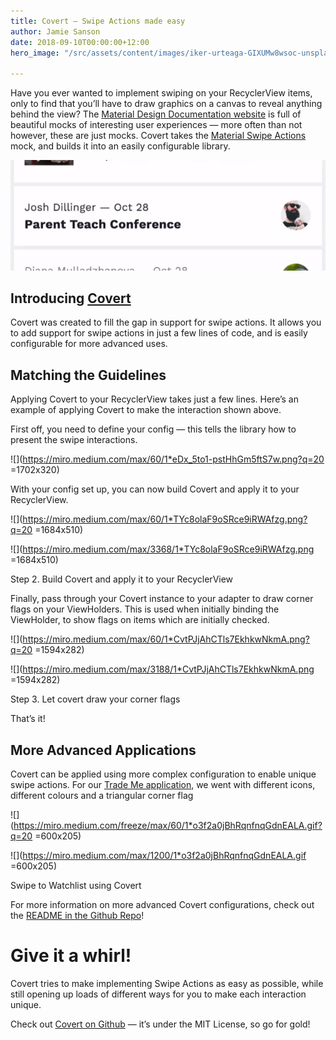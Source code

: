 ```yaml
---
title: Covert — Swipe Actions made easy
author: Jamie Sanson
date: 2018-09-10T00:00:00+12:00
hero_image: "/src/assets/content/images/iker-urteaga-GIXUMw8wsoc-unsplash.jpg"

---
```

Have you ever wanted to implement swiping on your RecyclerView items, only to find that you’ll have to draw graphics on a canvas to reveal anything behind the view? The [Material Design Documentation website](https://material.io/design/) is full of beautiful mocks of interesting user experiences — more often than not however, these are just mocks. Covert takes the [Material Swipe Actions](https://material.io/design/interaction/gestures.html#types-of-gestures) mock, and builds it into an easily configurable library.

![](/src/assets/content/images/covert.gif)

## Introducing [Covert](https://github.com/TradeMe/Covert)

Covert was created to fill the gap in support for swipe actions. It allows you to add support for swipe actions in just a few lines of code, and is easily configurable for more advanced uses.

## Matching the Guidelines

Applying Covert to your RecyclerView takes just a few lines. Here’s an example of applying Covert to make the interaction shown above.

First off, you need to define your config — this tells the library how to present the swipe interactions.

![](https://miro.medium.com/max/60/1*eDx_5to1-pstHhGm5ftS7w.png?q=20 =1702x320)

  
With your config set up, you can now build Covert and apply it to your RecyclerView.

![](https://miro.medium.com/max/60/1*TYc8olaF9oSRce9iRWAfzg.png?q=20 =1684x510)

![](https://miro.medium.com/max/3368/1*TYc8olaF9oSRce9iRWAfzg.png =1684x510)

Step 2. Build Covert and apply it to your RecyclerView

Finally, pass through your Covert instance to your adapter to draw corner flags on your ViewHolders. This is used when initially binding the ViewHolder, to show flags on items which are initially checked.

![](https://miro.medium.com/max/60/1*CvtPJjAhCTls7EkhkwNkmA.png?q=20 =1594x282)

![](https://miro.medium.com/max/3188/1*CvtPJjAhCTls7EkhkwNkmA.png =1594x282)

Step 3. Let covert draw your corner flags

That’s it!

## More Advanced Applications

Covert can be applied using more complex configuration to enable unique swipe actions. For our [Trade Me application](https://play.google.com/store/apps/details?id=nz.co.trademe.trademe), we went with different icons, different colours and a triangular corner flag

![](https://miro.medium.com/freeze/max/60/1*o3f2a0jBhRqnfnqGdnEALA.gif?q=20 =600x205)

![](https://miro.medium.com/max/1200/1*o3f2a0jBhRqnfnqGdnEALA.gif =600x205)

Swipe to Watchlist using Covert

For more information on more advanced Covert configurations, check out the [README in the Github Repo](https://github.com/TradeMe/Covert/blob/master/README.md)!

# Give it a whirl!

Covert tries to make implementing Swipe Actions as easy as possible, while still opening up loads of different ways for you to make each interaction unique.

Check out [Covert on Github](https://github.com/TradeMe/Covert) — it’s under the MIT License, so go for gold!